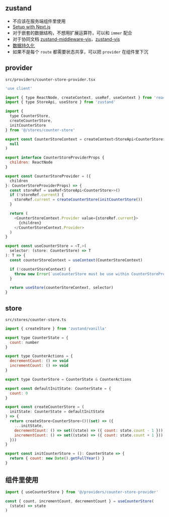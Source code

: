 ## zustand

- 不应该在服务端组件里使用
- [Setup with Next.js](https://docs.pmnd.rs/zustand/guides/nextjs)
- 对于嵌套的数据结构，不想用扩展运算符，可以和 `immer` 配合
- 对于协同文档 [zustand-middleware-yjs](https://github.com/joebobmiles/zustand-middleware-yjs)，[zustand-yjs](https://github.com/tandem-pt/zustand-yjs)
- [数据持久化](https://docs.pmnd.rs/zustand/integrations/persisting-store-data)
- 如果不是每个 `route` 都需要状态共享，可以把 `provider` 在组件里下沉

## provider

`src/providers/counter-store-provider.tsx`

```js
'use client'

import { type ReactNode, createContext, useRef, useContext } from 'react'
import { type StoreApi, useStore } from 'zustand'

import {
  type CounterStore,
  createCounterStore,
  initCounterStore
} from '@/stores/counter-store'

export const CounterStoreContext = createContext<StoreApi<CounterStore> | null>(
  null
)

export interface CounterStoreProviderProps {
  children: ReactNode
}

export const CounterStoreProvider = ({
  children
}: CounterStoreProviderProps) => {
  const storeRef = useRef<StoreApi<CounterStore>>()
  if (!storeRef.current) {
    storeRef.current = createCounterStore(initCounterStore())
  }

  return (
    <CounterStoreContext.Provider value={storeRef.current}>
      {children}
    </CounterStoreContext.Provider>
  )
}

export const useCounterStore = <T,>(
  selector: (store: CounterStore) => T
): T => {
  const counterStoreContext = useContext(CounterStoreContext)

  if (!counterStoreContext) {
    throw new Error(`useCounterStore must be use within CounterStoreProvider`)
  }

  return useStore(counterStoreContext, selector)
}
```

## store

`src/stores/counter-store.ts`

```js
import { createStore } from 'zustand/vanilla'

export type CounterState = {
  count: number
}

export type CounterActions = {
  decrementCount: () => void
  incrementCount: () => void
}

export type CounterStore = CounterState & CounterActions

export const defaultInitState: CounterState = {
  count: 0
}

export const createCounterStore = (
  initState: CounterState = defaultInitState
) => {
  return createStore<CounterStore>()((set) => ({
    ...initState,
    decrementCount: () => set((state) => ({ count: state.count - 1 })),
    incrementCount: () => set((state) => ({ count: state.count + 1 }))
  }))
}

export const initCounterStore = (): CounterState => {
  return { count: new Date().getFullYear() }
}
```

## 组件里使用

```js
import { useCounterStore } from '@/providers/counter-store-provider'

const { count, incrementCount, decrementCount } = useCounterStore(
  (state) => state
)
```
